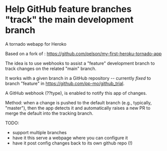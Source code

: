 # Help GitHub feature branches "track" the main development branch

A tornado webapp for Heroko

Based on a fork of : https://github.com/pelson/my-first-heroku-tornado-app

The idea is to use webhooks to assist a "feature" development branch to track
changes on the related "main" branch.

It works with a given branch in a GitHub repository
 -- currently *fixed* to branch "feature" in https://github.com/pp-mo/github_trial.

A GitHub webhook (??type), is enabled to notify this app of changes.

Method:
when a change is pushed to the default branch (e.g., typically, "master"),
then the app detects it and automatically raises a new PR to merge the default
into the tracking branch.

TODO:

 * support multiple branches
 * have it this serve a webpage where you can configure it
 * have it post config changes back to its own github repo (!)
